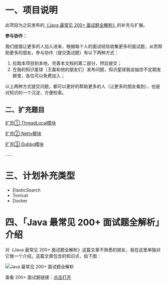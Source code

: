 # 一、项目说明

此项目为之前发布的[《Java 最常见 200+ 面试题全解析》](http://gitbook.cn/m/mazi/activity/5c6cf6044bb44360f3370255?sceneId=b6b59d203c9511e9bdcd13fc37d0ce9a&utm_source=chatinvitecard)的补充与扩展。

**参与协作：**

我们提倡让更多的人加入进来，根据每个人的面试经验收集更多的面试题，从而帮助更多的朋友，参与协作（提交面试题）有以下两种方式：

1. 拉取本项目到本地，完善本文档的第二部分，然后提交；
2. 在我的知识星球（王磊和他的朋友们）发布问题，知识星球我会抽空不定期发群里，各位可以免费加入；

以上两种方式提交问题，都可以更好的帮助更多的人（让更多的朋友看到），也是对知识的一个沉淀，方便检索。

## 二、扩充题目

[扩充① ThreadLocal模块](https://github.com/vipstone/interview-extend/blob/master/doc/threadlocal-1.md)

[扩充② Netty模块](https://github.com/vipstone/interview-extend/blob/master/doc/netty-2.md)

[扩充③ Dubbo模块](https://github.com/vipstone/interview-extend/blob/master/doc/dubbo-3.md)

......

# 三、计划补充类型

- ElasticSearch
- Tomcat
- Docker

# 四、「Java 最常见 200+ 面试题全解析」介绍

对《Java 最常见 200+ 面试题全解析》这篇文章不熟悉的朋友，我在这里单独对它做一个介绍，这篇文章包含的知识点，如下图：

![Java 最常见 200+ 面试题全解析](http://icdn.apigo.cn/gitchat/java-intervier-gitchat-path.png)

查看 200+ 面试题链接：[点击打开](https://juejin.im/post/5c788d986fb9a049f154e479)

